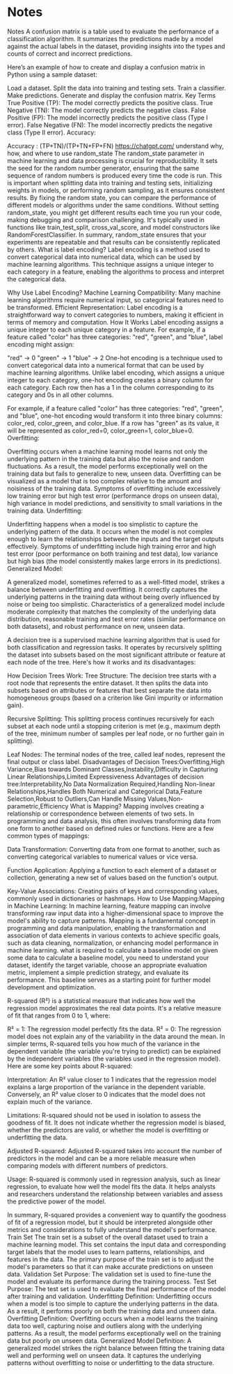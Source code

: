# Notes
Notes
A confusion matrix is a table used to evaluate the performance of a classification algorithm. It summarizes the predictions made by a model against the actual labels in the dataset, providing insights into the types and counts of correct and incorrect predictions.

Here’s an example of how to create and display a confusion matrix in Python using a sample dataset:

Load a dataset.
Split the data into training and testing sets.
Train a classifier.
Make predictions.
Generate and display the confusion matrix.
Key Terms
True Positive (TP): The model correctly predicts the positive class.
True Negative (TN): The model correctly predicts the negative class.
False Positive (FP): The model incorrectly predicts the positive class (Type I error).
False Negative (FN): The model incorrectly predicts the negative class (Type II error).
Accuracy: 

Accuracy : (TP+TN)/(TP+TN+FP+FN)
https://chatgpt.com/
understand why, how, and where to use random_state
The random_state parameter in machine learning and data processing is crucial for reproducibility. It sets the seed for the random number generator, ensuring that the same sequence of random numbers is produced every time the code is run. This is important when splitting data into training and testing sets, initializing weights in models, or performing random sampling, as it ensures consistent results. By fixing the random state, you can compare the performance of different models or algorithms under the same conditions. Without setting random_state, you might get different results each time you run your code, making debugging and comparison challenging. It's typically used in functions like train_test_split, cross_val_score, and model constructors like RandomForestClassifier. In summary, random_state ensures that your experiments are repeatable and that results can be consistently replicated by others.
What is label encoding?
Label encoding is a method used to convert categorical data into numerical data, which can be used by machine learning algorithms. This technique assigns a unique integer to each category in a feature, enabling the algorithms to process and interpret the categorical data.

Why Use Label Encoding?
Machine Learning Compatibility: Many machine learning algorithms require numerical input, so categorical features need to be transformed.
Efficient Representation: Label encoding is a straightforward way to convert categories to numbers, making it efficient in terms of memory and computation.
How It Works
Label encoding assigns a unique integer to each unique category in a feature. For example, if a feature called "color" has three categories: "red", "green", and "blue", label encoding might assign:

"red" -> 0
"green" -> 1
"blue" -> 2
One-hot encoding is a technique used to convert categorical data into a numerical format that can be used by machine learning algorithms. Unlike label encoding, which assigns a unique integer to each category, one-hot encoding creates a binary column for each category. Each row then has a 1 in the column corresponding to its category and 0s in all other columns.

For example, if a feature called "color" has three categories: "red", "green", and "blue", one-hot encoding would transform it into three binary columns: color_red, color_green, and color_blue. If a row has "green" as its value, it will be represented as color_red=0, color_green=1, color_blue=0.
Overfitting:

Overfitting occurs when a machine learning model learns not only the underlying pattern in the training data but also the noise and random fluctuations. As a result, the model performs exceptionally well on the training data but fails to generalize to new, unseen data. Overfitting can be visualized as a model that is too complex relative to the amount and noisiness of the training data.
Symptoms of overfitting include excessively low training error but high test error (performance drops on unseen data), high variance in model predictions, and sensitivity to small variations in the training data.
Underfitting:

Underfitting happens when a model is too simplistic to capture the underlying pattern of the data. It occurs when the model is not complex enough to learn the relationships between the inputs and the target outputs effectively.
Symptoms of underfitting include high training error and high test error (poor performance on both training and test data), low variance but high bias (the model consistently makes large errors in its predictions).
Generalized Model:

A generalized model, sometimes referred to as a well-fitted model, strikes a balance between underfitting and overfitting. It correctly captures the underlying patterns in the training data without being overly influenced by noise or being too simplistic.
Characteristics of a generalized model include moderate complexity that matches the complexity of the underlying data distribution, reasonable training and test error rates (similar performance on both datasets), and robust performance on new, unseen data.

A decision tree is a supervised machine learning algorithm that is used for both classification and regression tasks. It operates by recursively splitting the dataset into subsets based on the most significant attribute or feature at each node of the tree. Here's how it works and its disadvantages:

How Decision Trees Work:
Tree Structure: The decision tree starts with a root node that represents the entire dataset. It then splits the data into subsets based on attributes or features that best separate the data into homogeneous groups (based on a criterion like Gini impurity or information gain).

Recursive Splitting: This splitting process continues recursively for each subset at each node until a stopping criterion is met (e.g., maximum depth of the tree, minimum number of samples per leaf node, or no further gain in splitting).

Leaf Nodes: The terminal nodes of the tree, called leaf nodes, represent the final output or class label.
Disadvantages of Decision Trees:Overfitting,High Variance,Bias towards Dominant Classes,Instability,Difficulty in Capturing Linear Relationships,Limited Expressiveness
Advantages of decision tree:Interpretability,No Data Normalization Required,Handling Non-linear Relationships,Handles Both Numerical and Categorical Data,Feature Selection,Robust to Outliers,Can Handle Missing Values,Non-parametric,Efficiency
What is Mapping?
Mapping involves creating a relationship or correspondence between elements of two sets. In programming and data analysis, this often involves transforming data from one form to another based on defined rules or functions. Here are a few common types of mappings:

Data Transformation: Converting data from one format to another, such as converting categorical variables to numerical values or vice versa.

Function Application: Applying a function to each element of a dataset or collection, generating a new set of values based on the function's output.

Key-Value Associations: Creating pairs of keys and corresponding values, commonly used in dictionaries or hashmaps.
How to Use Mapping:Mapping in Machine Learning: In machine learning, feature mapping can involve transforming raw input data into a higher-dimensional space to improve the model's ability to capture patterns.
Mapping is a fundamental concept in programming and data manipulation, enabling the transformation and association of data elements in various contexts to achieve specific goals, such as data cleaning, normalization, or enhancing model performance in machine learning.
what is required to calculate a baseline model on given some data
to calculate a baseline model, you need to understand your dataset, identify the target variable, choose an appropriate evaluation metric, implement a simple prediction strategy, and evaluate its performance. This baseline serves as a starting point for further model development and optimization.

R-squared (R²) is a statistical measure that indicates how well the regression model approximates the real data points. It's a relative measure of fit that ranges from 0 to 1, where:

R² = 1: The regression model perfectly fits the data.
R² = 0: The regression model does not explain any of the variability in the data around the mean.
In simpler terms, R-squared tells you how much of the variance in the dependent variable (the variable you're trying to predict) can be explained by the independent variables (the variables used in the regression model). Here are some key points about R-squared:

Interpretation: An R² value closer to 1 indicates that the regression model explains a large proportion of the variance in the dependent variable. Conversely, an R² value closer to 0 indicates that the model does not explain much of the variance.

Limitations: R-squared should not be used in isolation to assess the goodness of fit. It does not indicate whether the regression model is biased, whether the predictors are valid, or whether the model is overfitting or underfitting the data.

Adjusted R-squared: Adjusted R-squared takes into account the number of predictors in the model and can be a more reliable measure when comparing models with different numbers of predictors.

Usage: R-squared is commonly used in regression analysis, such as linear regression, to evaluate how well the model fits the data. It helps analysts and researchers understand the relationship between variables and assess the predictive power of the model.

In summary, R-squared provides a convenient way to quantify the goodness of fit of a regression model, but it should be interpreted alongside other metrics and considerations to fully understand the model's performance.
Train Set
The train set is a subset of the overall dataset used to train a machine learning model. This set contains the input data and corresponding target labels that the model uses to learn patterns, relationships, and features in the data. The primary purpose of the train set is to adjust the model's parameters so that it can make accurate predictions on unseen data.
Validation Set
Purpose: The validation set is used to fine-tune the model and evaluate its performance during the training process.
Test Set
Purpose: The test set is used to evaluate the final performance of the model after training and validation.
Underfitting
Definition: Underfitting occurs when a model is too simple to capture the underlying patterns in the data. As a result, it performs poorly on both the training data and unseen data.
Overfitting
Definition: Overfitting occurs when a model learns the training data too well, capturing noise and outliers along with the underlying patterns. As a result, the model performs exceptionally well on the training data but poorly on unseen data.
Generalized Model
Definition: A generalized model strikes the right balance between fitting the training data well and performing well on unseen data. It captures the underlying patterns without overfitting to noise or underfitting to the data structure.
